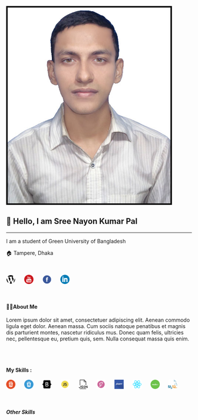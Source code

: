 <img src="images/nayon.JPG">

## 👋 Hello, I am Sree Nayon Kumar Pal
<hr>
<p>I am a student of Green University of Bangladesh</p>
<p>🏠 Tampere, Dhaka</p>

<br>

<a href="#"><img src="images/website.svg" style="height:25px; width:25px; margin-right: 20px"></a>
<a href="#"><img src="images/youtube.svg" style="height:25px; width:25px; margin-right: 20px"></a>
<a href="#"><img src="images/facebook.svg" style="height:25px; width:25px; margin-right: 20px"></a>
<a href="#"><img src="images/linkedin.svg" style="height:25px; width:25px; margin-right: 20px"></a>

<br>

#### 👨‍🏫About Me

<P>Lorem ipsum dolor sit amet, consectetuer adipiscing elit. Aenean commodo ligula eget dolor. Aenean massa. Cum sociis natoque penatibus et magnis dis parturient montes, nascetur ridiculus mus. Donec quam felis, ultricies nec, pellentesque eu, pretium quis, sem. Nulla consequat massa quis enim.</p>

<br>
<br>

#### My Skills :

<a href="#"><img src="images/html5.svg" style="height:25px; width:25px; margin-right: 20px"></a>
<a href="#"><img src="images/css3.svg" style="height:25px; width:25px; margin-right: 20px"></a>
<a href="#"><img src="images/bootstrap.svg" style="height:25px; width:25px; margin-right: 20px"></a>
<a href="#"><img src="images/js.svg" style="height:25px; width:25px; margin-right: 20px"></a>
<a href="#"><img src="images/json.svg" style="height:25px; width:25px; margin-right: 20px"></a>
<a href="#"><img src="images/sass.svg" style="height:25px; width:25px; margin-right: 20px"></a>
<a href="#"><img src="images/jquery.svg" style="height:25px; width:25px; margin-right: 20px"></a>
<a href="#"><img src="images/react.svg" style="height:25px; width:25px; margin-right: 20px"></a>
<a href="#"><img src="images/node.svg" style="height:25px; width:25px; margin-right: 20px"></a>
<a href="#"><img src="images/mysql.svg" style="height:25px; width:25px; margin-right: 20px"></a>

<br>

##### Other Skills
